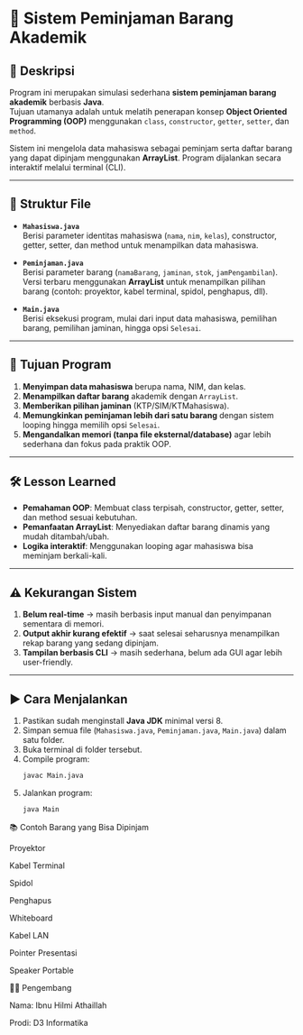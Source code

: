 # 📘 Sistem Peminjaman Barang Akademik

## 📌 Deskripsi
Program ini merupakan simulasi sederhana **sistem peminjaman barang akademik** berbasis **Java**.  
Tujuan utamanya adalah untuk melatih penerapan konsep **Object Oriented Programming (OOP)** menggunakan `class`, `constructor`, `getter`, `setter`, dan `method`.

Sistem ini mengelola data mahasiswa sebagai peminjam serta daftar barang yang dapat dipinjam menggunakan **ArrayList**. Program dijalankan secara interaktif melalui terminal (CLI).

---

## 📂 Struktur File
- **`Mahasiswa.java`**  
  Berisi parameter identitas mahasiswa (`nama`, `nim`, `kelas`), constructor, getter, setter, dan method untuk menampilkan data mahasiswa.  

- **`Peminjaman.java`**  
  Berisi parameter barang (`namaBarang`, `jaminan`, `stok`, `jamPengambilan`).  
  Versi terbaru menggunakan **ArrayList** untuk menampilkan pilihan barang (contoh: proyektor, kabel terminal, spidol, penghapus, dll).  

- **`Main.java`**  
  Berisi eksekusi program, mulai dari input data mahasiswa, pemilihan barang, pemilihan jaminan, hingga opsi `Selesai`.  

---

## 🎯 Tujuan Program
1. **Menyimpan data mahasiswa** berupa nama, NIM, dan kelas.  
2. **Menampilkan daftar barang** akademik dengan `ArrayList`.  
3. **Memberikan pilihan jaminan** (KTP/SIM/KTMahasiswa).  
4. **Memungkinkan peminjaman lebih dari satu barang** dengan sistem looping hingga memilih opsi `Selesai`.  
5. **Mengandalkan memori (tanpa file eksternal/database)** agar lebih sederhana dan fokus pada praktik OOP.  

---

## 🛠️ Lesson Learned
- **Pemahaman OOP**: Membuat class terpisah, constructor, getter, setter, dan method sesuai kebutuhan.  
- **Pemanfaatan ArrayList**: Menyediakan daftar barang dinamis yang mudah ditambah/ubah.  
- **Logika interaktif**: Menggunakan looping agar mahasiswa bisa meminjam berkali-kali.  

---

## ⚠️ Kekurangan Sistem
1. **Belum real-time** → masih berbasis input manual dan penyimpanan sementara di memori.  
2. **Output akhir kurang efektif** → saat selesai seharusnya menampilkan rekap barang yang sedang dipinjam.  
3. **Tampilan berbasis CLI** → masih sederhana, belum ada GUI agar lebih user-friendly.  

---

## ▶️ Cara Menjalankan
1. Pastikan sudah menginstall **Java JDK** minimal versi 8.  
2. Simpan semua file (`Mahasiswa.java`, `Peminjaman.java`, `Main.java`) dalam satu folder.  
3. Buka terminal di folder tersebut.  
4. Compile program:
   ```bash
   javac Main.java
5. Jalankan program:
   ```bash
   java Main

📚 Contoh Barang yang Bisa Dipinjam

Proyektor

Kabel Terminal

Spidol

Penghapus

Whiteboard

Kabel LAN

Pointer Presentasi

Speaker Portable

👨‍🎓 Pengembang

Nama: Ibnu Hilmi Athaillah

Prodi: D3 Informatika
